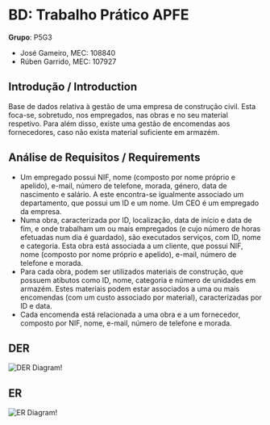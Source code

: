 # BD: Trabalho Prático APFE

**Grupo**: P5G3
- José Gameiro, MEC: 108840
- Rúben Garrido, MEC: 107927

## Introdução / Introduction
 
Base de dados relativa à gestão de uma empresa de construção civil. Esta foca-se, sobretudo, nos empregados, nas obras e no seu material respetivo. Para além disso, existe uma gestão de encomendas aos fornecedores, caso não exista material suficiente em armazém.

## ​Análise de Requisitos / Requirements

- Um empregado possui NIF, nome (composto por nome próprio e apelido), e-mail, número de telefone, morada, género, data de nascimento e salário. A este encontra-se igualmente associado um departamento, que possui um ID e um nome. Um CEO é um empregado da empresa.
- Numa obra, caracterizada por ID, localização, data de início e data de fim, e onde trabalham um ou mais empregados (e cujo número de horas efetuadas num dia é guardado), são executados serviços, com ID, nome e categoria. Esta obra está associada a um cliente, que possui NIF, nome (composto por nome próprio e apelido), e-mail, número de telefone e morada.
- Para cada obra, podem ser utilizados materiais de construção, que possuem atibutos como ID, nome, categoria e número de unidades em armazém. Estes materiais podem estar associados a uma ou mais encomendas (com um custo associado por material), caracterizadas por ID e data.
- Cada encomenda está relacionada a uma obra e a um fornecedor, composto por NIF, nome, e-mail, número de telefone e morada.

## DER

![DER Diagram!](/DER_ER/der.png "AnImage")

## ER

![ER Diagram!](/DER_ER/er.png "AnImage")